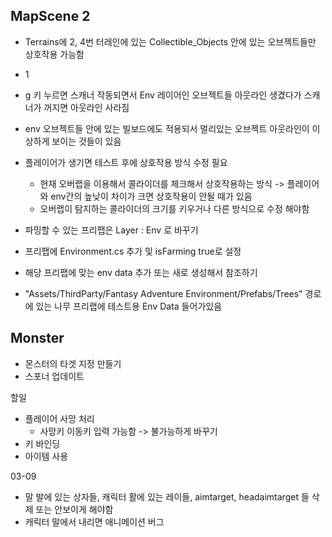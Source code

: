 MapScene 2
 - 
 - Terrains에 2, 4번 터레인에 있는 Collectible_Objects 안에 있는 오브젝트들만 상호작용 가능함
 - 1
 - g 키 누르면 스캐너 작동되면서 Env 레이어인 오브젝트들 아웃라인 생겼다가 스캐너가 꺼지면 아웃라인 사라짐
 - env 오브젝트들 안에 있는 빌보드에도 적용되서 멀리있는 오브젝트 아웃라인이 이상하게 보이는 것들이 있음
 - 플레이어가 생기면 테스트 후에 상호작용 방식 수정 필요
   - 현재 오버랩을 이용해서 콜라이더를 체크해서 상호작용하는 방식 -> 플레이어와 env간의 높낮이 차이가 크면 상호작용이 안될 때가 있음
   - 오버랩이 탐지하는 콜라이더의 크기를 키우거나 다른 방식으로 수정 해야함
   

 - 파밍할 수 있는 프리팹은 Layer : Env 로 바꾸기
 - 프리팹에 Environment.cs 추가 및 isFarming true로 설정
 - 해당 프리팹에 맞는 env data 추가 또는 새로 생성해서 참조하기


 - "Assets/ThirdParty/Fantasy Adventure Environment/Prefabs/Trees" 경로에 있는 나무 프리랩에 테스트용 Env Data 들어가있음


Monster 
 - 
 - 몬스터의 타겟 지정 만들기 
 - 스포너 업데이트 



할일
 - 플레이어 사망 처리
   - 사망키 이동키 입력 가능함 -> 불가능하게 바꾸기
 - 키 바인딩
 - 아이템 사용


03-09
 - 말 발에 있는 상자들, 캐릭터 활에 있는 레이들, aimtarget, headaimtarget 들 삭제 또는 안보이게 해야함
 -  캐릭터 말에서 내리면 애니메이션 버그